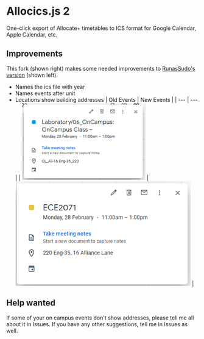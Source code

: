 # Allocics.js 2
One-click export of Allocate+ timetables to ICS format for Google Calendar, Apple Calendar, etc.
## Improvements
This fork (shown right) makes some needed improvements to [RunasSudo's version](https://github.com/RunasSudo/allocics.js) (shown left).
- Names the ics file with year
- Names events after unit
- Locations show building addresses
| Old Events | New Events |
| --- | --- |
| ![eventOld.png](/assets/eventOld.PNG) | ![eventNew.png](/assets/eventNew.PNG) |

## Help wanted
If some of your on campus events don't show addresses, please tell me all about it in Issues. If you have any other suggestions, tell me in Issues as well.